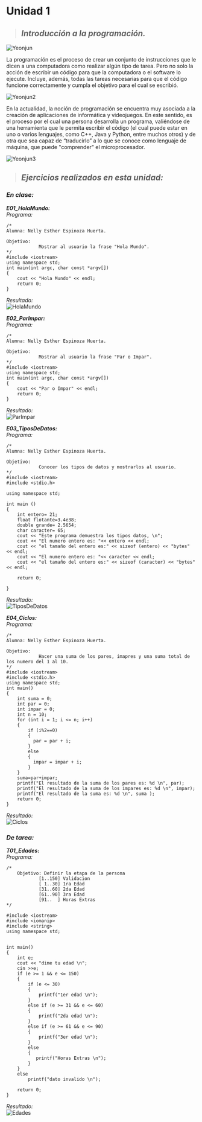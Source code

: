 # Unidad 1
>## *Introducción a la programación.*  
![Yeonjun](https://i.pinimg.com/564x/9e/f7/07/9ef70774832c5225b36a6f0775e93460.jpg)  

La programación es el proceso de crear un conjunto de instrucciones que le dicen a una computadora como realizar algún tipo de tarea. Pero no solo la acción de escribir un código para que la computadora o el software lo ejecute. Incluye, además, todas las tareas necesarias para que el código funcione correctamente y cumpla el objetivo para el cual se escribió.

![Yeonjun2](https://i.pinimg.com/564x/2b/c1/0d/2bc10d343d59f056c0c21665bd3fe5fd.jpg)  
 
En la actualidad, la noción de programación se encuentra muy asociada a la creación de aplicaciones de informática y videojuegos. En este sentido, es el proceso por el cual una persona desarrolla un programa, valiéndose de una herramienta que le permita escribir el código (el cual puede estar en uno o varios lenguajes, como C++, Java y Python, entre muchos otros) y de otra que sea capaz de “traducirlo” a lo que se conoce como lenguaje de máquina, que puede "comprender" el microprocesador.

![Yeonjun3](https://i.pinimg.com/564x/c6/15/e1/c615e13a375e1d466796cea4e79f2973.jpg)  

>## *Ejercicios realizados en esta unidad:*  
### *En clase:*  
***E01_HolaMundo:***   
*Programa:* 
```
/*
Alumna: Nelly Esther Espinoza Huerta.

Objetivo: 
            Mostrar al usuario la frase "Hola Mundo".
*/
#include <iostream>
using namespace std;
int main(int argc, char const *argv[])
{
    cout << "Hola Mundo" << endl;
    return 0;
}
```  
*Resultado:*  
![HolaMundo](https://github.com/UP210537/UP210537_CPP/blob/master/U1/Imagenes/HolaMundo.png)  

***E02_ParImpar:***  
*Programa:* 
```
/*
Alumna: Nelly Esther Espinoza Huerta.

Objetivo: 
            Mostrar al usuario la frase "Par o Impar".
*/
#include <iostream>
using namespace std;
int main(int argc, char const *argv[])
{
    cout << "Par o Impar" << endl;
    return 0;
}
```  
*Resultado:*  
![ParImpar](https://github.com/UP210537/UP210537_CPP/blob/master/U1/Imagenes/ParImpar.png)  

***E03_TiposDeDatos:***  
*Programa:* 
``` 
/*
Alumna: Nelly Esther Espinoza Huerta.

Objetivo: 
            Conocer los tipos de datos y mostrarlos al usuario.
*/
#include <iostream>
#include <stdio.h>

using namespace std;

int main ()
{
    int entero= 21;
    float flotante=3.4e38;
    double grande= 2.5654;
    char caracter= 65;
    cout << "Este programa demuestra los tipos datos, \n";
    cout << "El numero entero es: "<< entero << endl;
    cout << "el tamaño del entero es:" << sizeof (entero) << "bytes" << endl;
    cout << "El numero entero es: "<< caracter << endl;
    cout << "el tamaño del entero es:" << sizeof (caracter) << "bytes" << endl;

    return 0;

}
```  
*Resultado:*  
![TiposDeDatos](https://github.com/UP210537/UP210537_CPP/blob/master/U1/Imagenes/TiposDeDatos.png)  

***E04_Ciclos:***  
*Programa:* 
``` 
/*
Alumna: Nelly Esther Espinoza Huerta.

Objetivo: 
            Hacer una suma de los pares, imapres y una suma total de los numero del 1 al 10.
*/
#include <iostream>
#include <stdio.h>
using namespace std;
int main()
{
    int suma = 0;
    int par = 0;
    int impar = 0;
    int n = 10;
    for (int i = 1; i <= n; i++)
    {
        if (i%2==0)
        {
          par = par + i;   
        }
        else
        {
          impar = impar + i;
        } 
    }
    suma=par+impar;
    printf("El resultado de la suma de los pares es: %d \n", par);
    printf("El resultado de la suma de los impares es: %d \n", impar);
    printf("El resultado de la suma es: %d \n", suma );
    return 0;
}
```  
*Resultado:*  
![Ciclos](https://github.com/UP210537/UP210537_CPP/blob/master/U1/Imagenes/Ciclos.png)  

### *De tarea:*  
***T01_Edades:***  
*Programa:* 
``` 
/*
    Objetivo: Definir la etapa de la persona
            [1..150] Validacion
            [ 1..30] 1ra Edad
            [31..60] 2da Edad
            [61..90] 3ra Edad
            [91..  ] Horas Extras
*/

#include <iostream>
#include <iomanip>
#include <string>
using namespace std;


int main()
{
    int e;
    cout << "dime tu edad \n";
    cin >>e;
    if (e >= 1 && e <= 150)
    {
        if (e <= 30)
        {
            printf("1er edad \n");
        }
        else if (e >= 31 && e <= 60)
        {
            printf("2da edad \n");
        }
        else if (e >= 61 && e <= 90)
        {
            printf("3er edad \n");
        }
        else
        {
           printf("Horas Extras \n"); 
        }
    }
    else
        printf("dato invalido \n");

    return 0;
}
```  
*Resultado:*  
![Edades](https://github.com/UP210537/UP210537_CPP/blob/master/U1/Imagenes/Edades.png)  